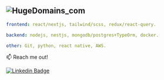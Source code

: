 ![HugeDomains_com](https://user-images.githubusercontent.com/98672345/219899429-3b4d36b3-60d2-4d8b-927f-8298b84d15d7.jpeg)
---

```yaml
frontend: react/nextjs, tailwind/scss, redux/react-query.

backend: nodejs, nestjs, mongodb/postgres+TypeOrm, docker.

other: Git, python, react native, AWS.
```

:mailbox: Reach me out!

[![Linkedin Badge](https://img.shields.io/badge/-@semo-0e76a8?style=flat&labelColor=0e76a8&logo=linkedin&logoColor=white)](https://www.linkedin.com/in/mohamedouallal/) 

